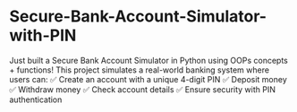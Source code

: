 # Secure-Bank-Account-Simulator-with-PIN
Just built a Secure Bank Account Simulator in Python using OOPs concepts + functions!  This project simulates a real-world banking system where users can: ✅ Create an account with a unique 4-digit PIN ✅ Deposit money ✅ Withdraw money ✅ Check account details ✅ Ensure security with PIN authentication
